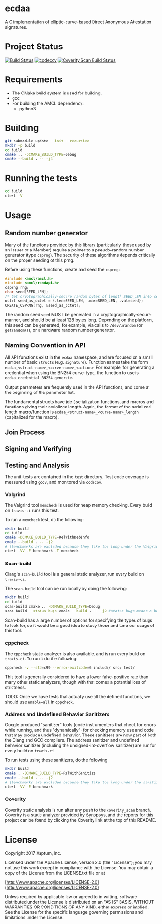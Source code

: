 # ecdaa

A C implementation of elliptic-curve-based Direct Anonymous Attestation signatures.

# Project Status

[![Build Status](https://travis-ci.org/xaptum/ecdaa.svg?branch=master)](https://travis-ci.org/xaptum/ecdaa)
[![codecov](https://codecov.io/gh/xaptum/ecdaa/branch/master/graph/badge.svg)](https://codecov.io/gh/xaptum/ecdaa)
[![Coverity Scan Build Status](https://scan.coverity.com/projects/13775/badge.svg)](https://scan.coverity.com/projects/xaptum-ecdaa)

# Requirements

- The CMake build system is used for building.
- gcc
- For building the AMCL dependency:
  - python3

# Building

```bash
git submodule update --init --recursive
mkdir -p build
cd build
cmake .. -DCMAKE_BUILD_TYPE=Debug
cmake --build . -- -j4
```

# Running the tests

```bash
cd build
ctest -V
```

# Usage

## Random number generator

Many of the functions provided by this library (particularly, those used by an Issuer or a Member)
require a pointer to a pseudo-random number generator (type `csprng`).
The security of these algorithms depends critically on the proper seeding of this prng.

Before using these functions, create and seed the `csprng`:

```c
#include <amcl/amcl.h>
#include <amcl/randapi.h>
csprng rng;
char seed[SEED_LEN];
/* Get cryptographically-secure random bytes of length SEED_LEN into seed */
octet seed_as_octet = {.len=SEED_LEN, .max=SEED_LEN, .val=seed};
CREATE_CSPRNG(rng, &seed_as_octet);
```

The random seed `seed` MUST be generated in a cryptographically-secure manner,
and should be at least 128 bytes long.
Depending on the platform, this seed can be generated, for example, via calls to
`/dev/urandom` (or `getrandom()`), or a hardware random number generator.

## Naming Convention in API

All API functions exist in the `ecdaa` namespace,
and are focused on a small number of basic `structs` (e.g. `signature`).
Function names take the form `ecdaa_<struct-name>_<curve-name>_<action>`.
For example, for generating a credential when using the BN254 curve-type, the function
to use is `ecdaa_credential_BN254_generate`.

Output parameters are frequently used in the API functions, and come at the beginning
of the parameter list.

The fundamental structs have (de-)serialization functions,
and macros and functions giving their serialized length.
Again, the format of the serialized length macro/function is
`ecdaa_<struct-name>_<curve-name>_length` (capitalized for the macro).

## Join Process

## Signing and Verifying

## Testing and Analysis

The unit-tests are contained in the `test` directory.
Test code coverage is measured using `gcov`, and monitored via `codecov`.

### Valgrind

The Valgrind tool `memcheck` is used for heap memory checking.
Every build on `travis-ci` runs this test.

To run a `memcheck` test, do the following:

```bash
mkdir build
cd build
cmake -DCMAKE_BUILD_TYPE=RelWithDebInfo
cmake --build . -- -j2
# (benchmarks are excluded because they take too long under the Valgrind instrumentation)
ctest -VV -E benchmark -T memcheck
```

### Scan-build

Clang's `scan-build` tool is a general static analyzer, run every build on `travis-ci`.

The `scan-build` tool can be run locally by doing the following:

```bash
mkdir build
cd build
scan-build cmake .. -DCMAKE_BUILD_TYPE=Debug
scan-build --status-bugs cmake --build . -- -j2 #status-bugs means a bug causes a non-zero return code
```

Scan-build has a large number of options for specifying the types of bugs to look for,
so it would be a good idea to study those and tune our usage of this tool.

### cppcheck

The `cppcheck` static analyzer is also available, and is run every build on `travis-ci`.
To run it do the following:

```bash
cppcheck -v --std=c99 --error-exitcode=6 include/ src/ test/
```

This tool is generally considered to have a lower false-positive rate than
many other static analyzers, though with that comes a potential loss of strictness.

TODO: Once we have tests that actually use all the defined functions, we should
use `enable=all` in `cppcheck`.

### Address and Undefined Behavior Sanitizers

Google produced "sanitizer" tools (code instrumenters that check for errors
while running, and thus "dynamically") for checking memory use and
code that may produce undefined behavior.
These sanitizers are now part of both the Clang and GCC compilers.
The address sanitizer and undefined behavior sanitizer
(including the unsigned-int-overflow sanitizer) are run for every build on `travis-ci`.

To run tests using these sanitizers, do the following:

```bash
mkdir build
cmake . -DCMAKE_BUILD_TYPE=RelWithSanitize
cmake --build . -- -j2
# (benchmarks are excluded because they take too long under the sanitizer instrumentation)
ctest -VV -E benchmark
```

### Coverity

Coverity static analysis is run after any push to the `coverity_scan` branch.
Coverity is a static analyzer provided by Synopsys, and the reports
for this project can be found by clicking the Coverity link at the top of this README.

# License
Copyright 2017 Xaptum, Inc.

Licensed under the Apache License, Version 2.0 (the "License"); you may not
use this work except in compliance with the License. You may obtain a copy of
the License from the LICENSE.txt file or at

[http://www.apache.org/licenses/LICENSE-2.0](http://www.apache.org/licenses/LICENSE-2.0)

Unless required by applicable law or agreed to in writing, software
distributed under the License is distributed on an "AS IS" BASIS, WITHOUT
WARRANTIES OR CONDITIONS OF ANY KIND, either express or implied. See the
License for the specific language governing permissions and limitations under
the License.
